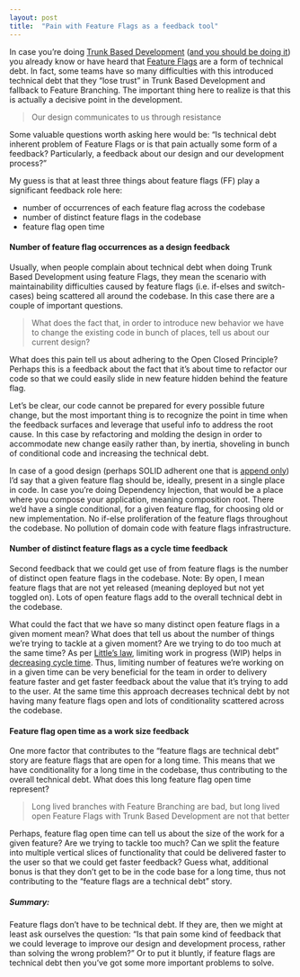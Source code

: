 ```yaml
---
layout: post
title:  "Pain with Feature Flags as a feedback tool"
---
```



In case you’re doing [Trunk Based Development](https://trunkbaseddevelopment.com/) ([and you should be doing it](https://twitter.com/armakunihq/status/976142586388926464)) you already know or have heard that [Feature Flags](https://martinfowler.com/bliki/FeatureToggle.html) are a form of technical debt. In fact, some teams have so many difficulties with this introduced technical debt that they “lose trust” in Trunk Based Development and fallback to Feature Branching. The important thing here to realize is that this is actually a decisive point in the development.

> Our design communicates to us through resistance

Some valuable questions worth asking here would be: “Is technical debt inherent problem of Feature Flags or is that pain actually some form of a feedback? Particularly, a feedback about our design and our development process?”

My guess is that at least three things about feature flags (FF) play a significant feedback role here:

- number of occurrences of each feature flag across the codebase
- number of distinct feature flags in the codebase
- feature flag open time

#### Number of feature flag occurrences as a design feedback
Usually, when people complain about technical debt when doing Trunk Based Development using feature Flags, they mean the scenario with maintainability difficulties caused by feature flags (i.e. if-elses and switch-cases) being scattered all around the codebase. In this case there are a couple of important questions.

> What does the fact that, in order to introduce new behavior we have to change the existing code in bunch of places, tell us about our current design?

What does this pain tell us about adhering to the Open Closed Principle? Perhaps this is a feedback about the fact that it’s about time to refactor our code so that we could easily slide in new feature hidden behind the feature flag.

Let’s be clear, our code cannot be prepared for every possible future change, but the most important thing is to recognize the point in time when the feedback surfaces and leverage that useful info to address the root cause. In this case by refactoring and molding the design in order to accommodate new change easily rather than, by inertia, shoveling in bunch of conditional code and increasing the technical debt.

In case of a good design (perhaps SOLID adherent one that is [append only](http://blog.ploeh.dk/2012/01/03/SOLIDisAppend-only/)) I’d say that a given feature flag should be, ideally, present in a single place in code. In case you’re doing Dependency Injection, that would be a place where you compose your application, meaning composition root. There we’d have a single conditional, for a given feature flag, for choosing old or new implementation. No if-else proliferation of the feature flags throughout the codebase. No pollution of domain code with feature flags infrastructure.

#### Number of distinct feature flags as a cycle time feedback
Second feedback that we could get use of from feature flags is the number of distinct open feature flags in the codebase. Note: By open, I mean feature flags that are not yet released (meaning deployed but not yet toggled on). Lots of open feature flags add to the overall technical debt in the codebase.

What could the fact that we have so many distinct open feature flags in a given moment mean? What does that tell us about the number of things we’re trying to tackle at a given moment? Are we trying to do too much at the same time? As per [Little’s law](https://en.wikipedia.org/wiki/Little%27s_law), limiting work in progress (WIP) helps in [decreasing cycle time](https://www.youtube.com/watch?v=W92wG-HW8gg). Thus, limiting number of features we’re working on in a given time can be very beneficial for the team in order to delivery feature faster and get faster feedback about the value that it’s trying to add to the user. At the same time this approach decreases technical debt by not having many feature flags open and lots of conditionality scattered across the codebase.

#### Feature flag open time as a work size feedback
One more factor that contributes to the “feature flags are technical debt” story are feature flags that are open for a long time. This means that we have conditionality for a long time in the codebase, thus contributing to the overall technical debt. What does this long feature flag open time represent?

>Long lived branches with Feature Branching are bad, but long lived open Feature Flags with Trunk Based Development are not that better

Perhaps, feature flag open time can tell us about the size of the work for a given feature? Are we trying to tackle too much? Can we split the feature into multiple vertical slices of functionality that could be delivered faster to the user so that we could get faster feedback? Guess what, additional bonus is that they don’t get to be in the code base for a long time, thus not contributing to the “feature flags are a technical debt” story.

##### Summary:

Feature flags don’t have to be technical debt. If they are, then we might at least ask ourselves the question: “Is that pain some kind of feedback that we could leverage to improve our design and development process, rather than solving the wrong problem?” Or to put it bluntly, if feature flags are technical debt then you’ve got some more important problems to solve.
